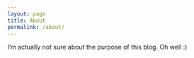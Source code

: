 ```yaml
---
layout: page
title: About
permalink: /about/
---
```


I’m actually not sure about the purpose of this blog. Oh well :)


